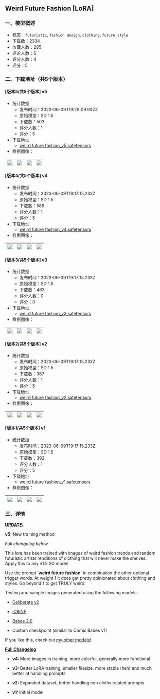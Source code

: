## Weird Future Fashion [LoRA]
### 一、模型概述

- 标签：`futuristic`, `fashion design`, `clothing`, `future style`
- 下载数：2334
- 收藏人数：295
- 评论人数：5
- 评分人数：4
- 评分：5

### 二、下载地址（共5个版本）

#### [版本5/共5个版本] v5

- 统计数据
  - 发布时间：2023-06-09T19:29:09.902Z
  - 原始模型：SD 1.5
  - 下载数：503
  - 评分人数：1
  - 评分：5
- 下载地址
  - [weird future fashion_v5.safetensors](https://civitai.com/api/download/models/92614)
- 样例图像：

| <img src="https://image.civitai.com/xG1nkqKTMzGDvpLrqFT7WA/7ceee62f-1ab2-4fd4-b2b9-7e332e79c689/width=450/1088285.jpeg" /> | <img src="https://image.civitai.com/xG1nkqKTMzGDvpLrqFT7WA/3dce6653-3b85-4ba4-a380-6002fc553be6/width=450/1088287.jpeg" /> | <img src="https://image.civitai.com/xG1nkqKTMzGDvpLrqFT7WA/f3d4f117-1b5f-4d76-af24-7a315aa53540/width=450/1088288.jpeg" /> | <img src="https://image.civitai.com/xG1nkqKTMzGDvpLrqFT7WA/a855e7b5-dd7c-46a2-b10a-c7b57afcdc18/width=450/1088289.jpeg" /> |
| ---- | ---- | ---- | ---- |

#### [版本4/共5个版本] v4

- 统计数据
  - 发布时间：2023-06-09T19:17:15.233Z
  - 原始模型：SD 1.5
  - 下载数：589
  - 评分人数：1
  - 评分：5
- 下载地址
  - [weird future fashion_v4.safetensors](https://civitai.com/api/download/models/82865)
- 样例图像：

| <img src="https://image.civitai.com/xG1nkqKTMzGDvpLrqFT7WA/7eae4af2-db9e-4536-a8f3-8ce4f6fb3750/width=450/958934.jpeg" /> | <img src="https://image.civitai.com/xG1nkqKTMzGDvpLrqFT7WA/f537a93f-5099-4373-8f2e-a373eaea150e/width=450/942912.jpeg" /> | <img src="https://image.civitai.com/xG1nkqKTMzGDvpLrqFT7WA/7fa3d574-ab9a-44a0-8dd3-1eebe95a77b9/width=450/958740.jpeg" /> | <img src="https://image.civitai.com/xG1nkqKTMzGDvpLrqFT7WA/66b8973f-add5-4109-bbfb-d2c272ac46c1/width=450/942914.jpeg" /> |
| ---- | ---- | ---- | ---- |

#### [版本3/共5个版本] v3

- 统计数据
  - 发布时间：2023-06-09T19:17:15.233Z
  - 原始模型：SD 1.5
  - 下载数：463
  - 评分人数：0
  - 评分：0
- 下载地址
  - [weird future fashion_v3.safetensors](https://civitai.com/api/download/models/73969)
- 样例图像：

| <img src="https://image.civitai.com/xG1nkqKTMzGDvpLrqFT7WA/8d9360e3-5c87-4bcf-a1d8-d3c32951ca75/width=450/833972.jpeg" /> | <img src="https://image.civitai.com/xG1nkqKTMzGDvpLrqFT7WA/706adadb-7da3-4be2-91d4-7c5d41827a0e/width=450/828042.jpeg" /> | <img src="https://image.civitai.com/xG1nkqKTMzGDvpLrqFT7WA/3959a9ac-4fb1-4e88-9d7d-85005433d1be/width=450/826230.jpeg" /> | <img src="https://image.civitai.com/xG1nkqKTMzGDvpLrqFT7WA/247df111-82b0-4e4a-95d8-265b74daac45/width=450/826236.jpeg" /> |
| ---- | ---- | ---- | ---- |

#### [版本2/共5个版本] v2

- 统计数据
  - 发布时间：2023-06-09T19:17:15.233Z
  - 原始模型：SD 1.5
  - 下载数：387
  - 评分人数：1
  - 评分：5
- 下载地址
  - [weird future fashion_v2.safetensors](https://civitai.com/api/download/models/65869)
- 样例图像：

| <img src="https://image.civitai.com/xG1nkqKTMzGDvpLrqFT7WA/f109be25-f9d6-4c04-abbb-6bf89f11b5d0/width=450/753665.jpeg" /> | <img src="https://image.civitai.com/xG1nkqKTMzGDvpLrqFT7WA/3b7ad6e0-0c5a-4fe3-8d61-68ef17e32c1b/width=450/749313.jpeg" /> | <img src="https://image.civitai.com/xG1nkqKTMzGDvpLrqFT7WA/c4370466-bd02-4910-a3ee-b8d65363fc90/width=450/768170.jpeg" /> | <img src="https://image.civitai.com/xG1nkqKTMzGDvpLrqFT7WA/5b334375-9194-4b9b-a4e6-2984afb08892/width=450/749314.jpeg" /> |
| ---- | ---- | ---- | ---- |

#### [版本1/共5个版本] v1

- 统计数据
  - 发布时间：2023-06-09T19:17:15.233Z
  - 原始模型：SD 1.5
  - 下载数：392
  - 评分人数：1
  - 评分：5
- 下载地址
  - [weird future fashion_v1.safetensors](https://civitai.com/api/download/models/62996)
- 样例图像：

| <img src="https://image.civitai.com/xG1nkqKTMzGDvpLrqFT7WA/046fe0f3-d345-4757-b6a0-045a53c99d64/width=450/693764.jpeg" /> | <img src="https://image.civitai.com/xG1nkqKTMzGDvpLrqFT7WA/8a047f7a-0e29-4c2d-a46b-2a0f2c8149dd/width=450/693767.jpeg" /> | <img src="https://image.civitai.com/xG1nkqKTMzGDvpLrqFT7WA/53f411ee-8332-44e6-a6c4-642638b26f4a/width=450/693786.jpeg" /> | <img src="https://image.civitai.com/xG1nkqKTMzGDvpLrqFT7WA/ea864dbe-f315-467f-9cd0-990aea3be47a/width=450/693833.jpeg" /> |
| ---- | ---- | ---- | ---- |


### 三、详情
<p><strong><u>UPDATE:</u></strong></p><p><strong>v5: </strong>New training method</p><p><em>Full changelog below</em></p><p></p><p>This lora has been trained with images of weird fashion trends and random futuristic artists renditions of clothing that will never make the shelves. Apply this to any v1.5 SD model.</p><p>Use the prompt '<strong>weird future fashion</strong>' in combination the other optional trigger words. At weight 1 it does get pretty opinionated about clothing and styles. Go beyond 1 to get TRULY weird!</p><p>Testing and sample images generated using the following models:</p><ul><li><p><a target="_blank" rel="ugc" href="https://civitai.com/models/4823/deliberate">Deliberate v2</a></p></li><li><p><a target="_blank" rel="ugc" href="https://civitai.com/models/28059/icbinp-i-cant-believe-its-not-photography">ICBINP</a></p></li><li><p><a target="_blank" rel="ugc" href="https://civitai.com/models/2220/babes">Babes 2.0</a></p></li><li><p>Custom checkpoint (similar to Comic Babes v1)</p><p></p></li></ul><p>If you like this, check out <a target="_blank" rel="ugc" href="https://civitai.com/user/MachineCode/models">my other models!</a></p><p></p><p><strong><u>Full Changelog</u></strong></p><ul><li><p><strong>v4: </strong>More images in training, more colorful, generally more functional</p></li><li><p><strong>v3:</strong> Better LoRA training, smaller filesize, more stable (heh) and much better at handling prompts</p></li><li><p><strong>v2:</strong> Expanded dataset, better handling non cloths related prompts</p></li><li><p><strong>v1:</strong> Initial model</p></li></ul>